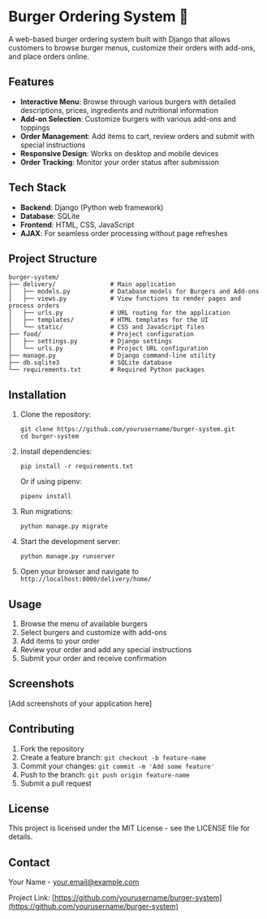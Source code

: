 # Burger Ordering System 🍔

A web-based burger ordering system built with Django that allows customers to browse burger menus, customize their orders with add-ons, and place orders online.

## Features

- **Interactive Menu**: Browse through various burgers with detailed descriptions, prices, ingredients and nutritional information
- **Add-on Selection**: Customize burgers with various add-ons and toppings
- **Order Management**: Add items to cart, review orders and submit with special instructions
- **Responsive Design**: Works on desktop and mobile devices
- **Order Tracking**: Monitor your order status after submission

## Tech Stack

- **Backend**: Django (Python web framework)
- **Database**: SQLite
- **Frontend**: HTML, CSS, JavaScript
- **AJAX**: For seamless order processing without page refreshes

## Project Structure

```
burger-system/
├── delivery/               # Main application
│   ├── models.py           # Database models for Burgers and Add-ons
│   ├── views.py            # View functions to render pages and process orders
│   ├── urls.py             # URL routing for the application
│   ├── templates/          # HTML templates for the UI
│   └── static/             # CSS and JavaScript files
├── food/                   # Project configuration
│   ├── settings.py         # Django settings
│   └── urls.py             # Project URL configuration
├── manage.py               # Django command-line utility
├── db.sqlite3              # SQLite database
└── requirements.txt        # Required Python packages
```

## Installation

1. Clone the repository:
   ```
   git clone https://github.com/yourusername/burger-system.git
   cd burger-system
   ```

2. Install dependencies:
   ```
   pip install -r requirements.txt
   ```
   
   Or if using pipenv:
   ```
   pipenv install
   ```

3. Run migrations:
   ```
   python manage.py migrate
   ```

4. Start the development server:
   ```
   python manage.py runserver
   ```

5. Open your browser and navigate to `http://localhost:8000/delivery/home/`

## Usage

1. Browse the menu of available burgers
2. Select burgers and customize with add-ons
3. Add items to your order
4. Review your order and add any special instructions
5. Submit your order and receive confirmation

## Screenshots

[Add screenshots of your application here]

## Contributing

1. Fork the repository
2. Create a feature branch: `git checkout -b feature-name`
3. Commit your changes: `git commit -m 'Add some feature'`
4. Push to the branch: `git push origin feature-name`
5. Submit a pull request

## License

This project is licensed under the MIT License - see the LICENSE file for details.

## Contact

Your Name - your.email@example.com

Project Link: [https://github.com/yourusername/burger-system](https://github.com/yourusername/burger-system)
